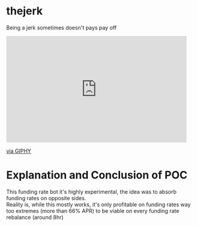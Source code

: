 thejerk
=======

Being a jerk sometimes doesn't pays pay off
<iframe src="https://giphy.com/embed/sRirXOIam0U00" width="480" height="284" frameBorder="0" class="giphy-embed" allowFullScreen></iframe><p><a href="https://giphy.com/gifs/amp-sass-imgfave-sRirXOIam0U00">via GIPHY</a></p>

# Explanation and Conclusion of POC
This funding rate bot it's highly experimental, the idea was to absorb funding rates on opposite sides.  
Reality is, while this mostly works, it's only profitable on funding rates way too extremes (more than 66% APR)
to be viable on every funding rate rebalance (around 8hr)
